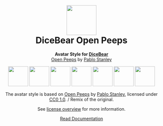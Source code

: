 <h1 align="center"><img src="https://www.dicebear.com/logo-readme.svg" width="96" /> <br />DiceBear Open Peeps</h1>
<p align="center">
  <strong>Avatar Style for <a href="https://www.dicebear.com/">DiceBear</a></strong><br />
  <a href="https://www.openpeeps.com/">Open Peeps</a> by <a href="https://twitter.com/pablostanley">Pablo Stanley</a>
</p>

<p align="center">
  <img src="https://api.dicebear.com/6.x/open-peeps/svg?seed=Mimi" width="64" />
  <img src="https://api.dicebear.com/6.x/open-peeps/svg?seed=Sasha" width="64" />
  <img src="https://api.dicebear.com/6.x/open-peeps/svg?seed=Lilly" width="64" />
  <img src="https://api.dicebear.com/6.x/open-peeps/svg?seed=Tigger" width="64" />
  <img src="https://api.dicebear.com/6.x/open-peeps/svg?seed=Bella" width="64" />
  <img src="https://api.dicebear.com/6.x/open-peeps/svg?seed=Zoe" width="64" />
  <img src="https://api.dicebear.com/6.x/open-peeps/svg?seed=Kitty" width="64" />
</p>

<p align="center">
  The avatar style is based on <a href="https://www.openpeeps.com/">Open Peeps</a> by
  <a href="https://twitter.com/pablostanley">Pablo Stanley</a>, licensed under
  <a href="https://creativecommons.org/publicdomain/zero/1.0/">CC0 1.0</a>. / Remix of the original.
</p>
<p align="center">
  See <a href="https://www.dicebear.com/licenses">license overview</a> for more information.
</p>

<p align="center">
  <a href="https://www.dicebear.com/styles/open-peeps">
    Read Documentation
  </a>
</p>
